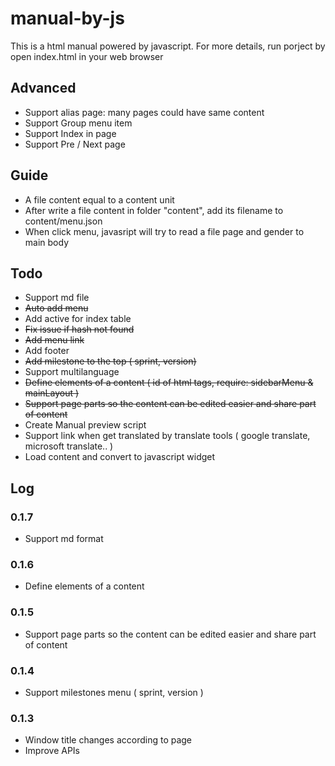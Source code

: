 # manual-by-js

This is a html manual powered by javascript. For more details, run porject by open index.html in your web browser

## Advanced
- Support alias page: many pages could have same content
- Support Group menu item
- Support Index in page
- Support Pre / Next page

## Guide
- A file content equal to a content unit
- After write a file content in folder "content", add  its filename to content/menu.json
- When click menu, javasript will try to read a file page and gender to main body


## Todo

- Support md file
- ~~Auto add menu~~
- Add active for index table
- ~~Fix issue if hash not found~~
- ~~Add menu link~~
- Add footer
- ~~Add milestone to the top ( sprint, version)~~
- Support multilanguage
- ~~Define elements of a content ( id of html tags, require: sidebarMenu & mainLayout )~~
- ~~Support page parts so the content can be edited easier and share part of content~~
- Create Manual preview script
- Support link when get translated by translate tools ( google translate, microsoft translate.. )
- Load content and convert to javascript widget

## Log

### 0.1.7
- Support md format

### 0.1.6
- Define elements of a content

### 0.1.5
- Support page parts so the content can be edited easier and share part of content

### 0.1.4
- Support milestones menu ( sprint, version )

### 0.1.3

- Window title changes according to page
- Improve APIs

